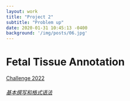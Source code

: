 ```yaml
---
layout: work
title: "Project 2"
subtitle: "Problem up"
date: 2020-01-31 10:45:13 -0400
background: '/img/posts/06.jpg'
---
```


# Fetal Tissue Annotation

[Challenge 2022](https://www.synapse.org/#!Synapse:syn25649159/wiki/610007)


###### [基本撰写和格式语法](https://docs.github.com/cn/get-started/writing-on-github/getting-started-with-writing-and-formatting-on-github/basic-writing-and-formatting-syntax)
